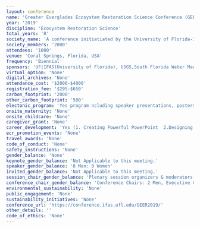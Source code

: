 ```yaml
---
layout: conference 
name: 'Greater Everglades Ecosystem Restoration Science Conference (GEER 2019)'
year: '2019'
discipline: 'Ecosystem Restoration Science'
total_years: '8'
society_name: 'A conference initiatiated by the University of Florida-IFAS and the U.S. Geological Survey'
society_members: '2000'
attendees: '1000'
venue: 'Coral Springs, Florida, USA'
frequency: 'Biennial'
sponsors: 'UF|IFAS(University of Florida), USGS,South Florida Water Management District, United States Geological Survey, University of Florida Institute of Food and Agricultural Sciences, Ecology and Environment, Inc., Florida Sea Grant, AECOM, Audubon Florida, DHI Water & Environment, Inc., Eureka Water Probes, Everglades Foundation, Everglades Wetland Research Park, FAUs Florida Center for Environmental Studies & FAUs Environmental Science Program, Florida International University/Institute of Water and EnvironmentIn-Situ, United States Army Corps of Engineers'
virtual_option: 'None'
digital_archives: 'None'
attendance_cost: '$2000-$4000'
registration_fee: '$295-$650'
carbon_footprint: '2000'
other_carbon_footprint: '500'
electonic_program: 'Yes program ncluding speaker presentations, posters and abstract book is onlie in html format.'
onsite_maternity: 'None'
onsite_childcare: 'None'
caregiver_grant: 'None'
career_development: 'Yes (1. Creating Powerful PowerPoint  2.Designing and Delivering a TED talk  3.The Secrets of Dynamic Delivery (giving good talks/presentations to audiences)'
ecr_promotion_events: 'None'
travel_awards: 'None'
code_of_conduct: 'None'
safety_instructions: 'None'
gender_balance: 'None'
keynote_gender_balance: 'Not Applicable to this meeting.'
speaker_gender_balance: '8 Men: 8 Women'
invited_gender_balance: 'Not Applicable to this meeting.'
session_chair_gender_balance: 'Plenary session organizers & moderators: 6 Men: 2 Women'
conference_chair_gender_balance: 'Conference Chairs: 2 Men, Executive Committee: 11 Men: 3 Women, Program Committee: 7 Men: 4 Women'
environmental_sustainability: 'None'
public_engagement: 'None'
sustainability_initiatives: 'None'
conference_url: 'https://conference.ifas.ufl.edu/GEER2019/'
other_details: ''
code_of_ethics: 'None'
---
```

